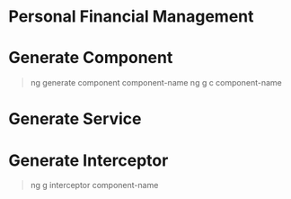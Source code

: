 # Personal Financial Management

# Generate Component

> ng generate component component-name
> ng g c component-name

# Generate Service

# Generate Interceptor

> ng g interceptor component-name

